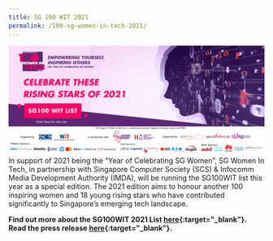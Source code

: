 ```yaml
---
title: SG 100 WIT 2021
permalink: /100-sg-women-in-tech-2021/
---
```


<a href="https://www.scs.org.sg/sg100wit-2021-list-citations"><img src="/images/sg100wit/sg100wit-2021-web-banner-2.png" /></a>
In support of 2021 being the “Year of Celebrating SG Women”, SG Women In Tech, in partnership with Singapore Computer Society (SCS) & Infocomm Media Development Authority (IMDA), will be running the SG100WIT list this year as a special edition.  The 2021 edition aims to honour another 100 inspiring women and 18 young rising stars who have contributed significantly to Singapore’s emerging tech landscape.


<b>Find out more about the SG100WIT 2021 List [here](https://www.scs.org.sg/sg100wit-2021-list-citations){:target="_blank"}.</b><br/><b>Read the press release [here](https://www.imda.gov.sg/news-and-events/Media-Room/Media-Releases/2021/2021-Singapore-100-Women-in-Tech-List-Honours-Trailblazers-in-Technology-Sector){:target="_blank"}.</b>
